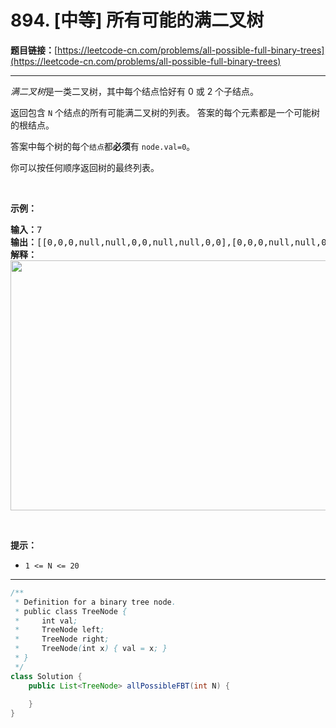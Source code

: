 # 894. [中等] 所有可能的满二叉树

**题目链接：**[https://leetcode-cn.com/problems/all-possible-full-binary-trees](https://leetcode-cn.com/problems/all-possible-full-binary-trees)

---

<div class="content__1Y2H">
 <div class="notranslate">
  <p><em>满二叉树</em>是一类二叉树，其中每个结点恰好有 0 或 2 个子结点。</p> 
  <p>返回包含 <code>N</code> 个结点的所有可能满二叉树的列表。 答案的每个元素都是一个可能树的根结点。</p> 
  <p>答案中每个树的每个<code>结点</code>都<strong>必须</strong>有 <code>node.val=0</code>。</p> 
  <p>你可以按任何顺序返回树的最终列表。</p> 
  <p>&nbsp;</p> 
  <p><strong>示例：</strong></p> 
  <pre class="language-text"><strong>输入：</strong>7
<strong>输出：</strong>[[0,0,0,null,null,0,0,null,null,0,0],[0,0,0,null,null,0,0,0,0],[0,0,0,0,0,0,0],[0,0,0,0,0,null,null,null,null,0,0],[0,0,0,0,0,null,null,0,0]]
<strong>解释：</strong>
<img style="height: 400px; width: 700px;" src="/aliyun-lc-upload/uploads/2018/08/24/fivetrees.png" alt="">
</pre> 
  <p>&nbsp;</p> 
  <p><strong>提示：</strong></p> 
  <ul> 
   <li><code>1 &lt;= N &lt;= 20</code></li> 
  </ul> 
 </div>
</div>

---

```java
/**
 * Definition for a binary tree node.
 * public class TreeNode {
 *     int val;
 *     TreeNode left;
 *     TreeNode right;
 *     TreeNode(int x) { val = x; }
 * }
 */
class Solution {
    public List<TreeNode> allPossibleFBT(int N) {
        
    }
}
```